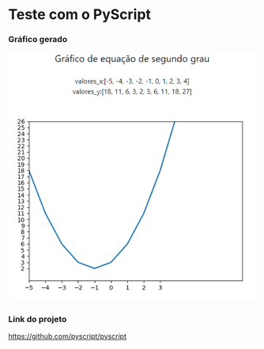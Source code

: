 # Teste com o PyScript

### Gráfico gerado
![PyScript](/assets/grafico.png)

### Link do projeto
https://github.com/pyscript/pyscript
